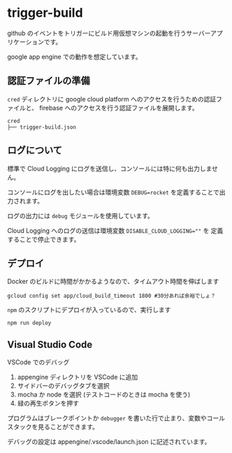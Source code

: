 # trigger-build

github のイベントをトリガーにビルド用仮想マシンの起動を行うサーバーアプリケーションです。

google app engine での動作を想定しています。

## 認証ファイルの準備

`cred` ディレクトリに google cloud platform へのアクセスを行うための認証ファイルと、 firebase へのアクセスを行う認証ファイルを展開します。


```
cred
├── trigger-build.json
```

## ログについて

標準で Cloud Logging にログを送信し、コンソールには特に何も出力しません。

コンソールにログを出したい場合は環境変数 `DEBUG=rocket` を定義することで出力されます。

ログの出力には `debug` モジュールを使用しています。

Cloud Logging へのログの送信は環境変数 `DISABLE_CLOUD_LOGGING=""` を
定義することで停止できます。

## デプロイ

Docker のビルドに時間がかかるようなので、タイムアウト時間を伸ばします

    gcloud config set app/cloud_build_timeout 1800 #30分あれば余裕でしょ？

`npm` のスクリプトにデプロイが入っているので、実行します

    npm run deploy

## Visual Studio Code

VSCode でのデバッグ

1. appengine ディレクトリを VSCode に追加
1. サイドバーのデバッグタブを選択
1. mocha か node を選択 (テストコードのときは mocha を使う)
1. 緑の再生ボタンを押す

プログラムはブレークポイントか `debugger` を書いた行で止まり、変数やコールスタックを見ることができます。

デバッグの設定は appengine/.vscode/launch.json に記述されています。
